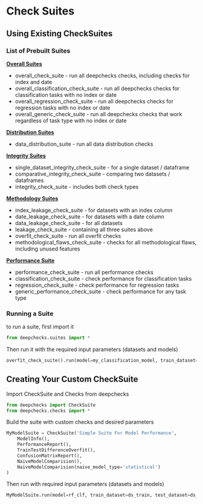 # Check Suites

## Using Existing CheckSuites

### List of Prebuilt Suites

[**Overall Suites**](./overall_suite.py)

  - overall_check_suite - run all deepchecks checks, including checks for index and date
  - overall_classification_check_suite - run all deepchecks checks for classification tasks with no index or date
  - overall_regression_check_suite - run all deepchecks checks for regression tasks with no index or date
  - overall_generic_check_suite - run all deepchecks checks that work regardless of task type with no index or date

[**Distribution Suites**](./distribution_suite.py)

  - data_distribution_suite - run all data distribution checks

[**Integrity Suites**](./integrity_suite.py)

  - single_dataset_integrity_check_suite - for a single dataset / dataframe
  - comparative_integrity_check_suite - comparing two datasets / dataframes
  - integrity_check_suite - includes both check types 

[**Methodology Suites**](./methodology_suite.py)
  - index_leakage_check_suite - for datasets with an index column
  - date_leakage_check_suite - for datasets with a date column
  - data_leakage_check_suite  - for all datasets
  - leakage_check_suite - containing all three suites above
  - overfit_check_suite - run all overfit checks
  - methodological_flaws_check_suite - checks for all methodological flaws, including unused features
  
[**Performance Suite**](./performance_suite.py)
  - performance_check_suite - run all performance checks
  - classification_check_suite - check performance for classification tasks
  - regression_check_suite - check performance for regression tasks
  - generic_performance_check_suite - check performance for any task type

### Running a Suite
to run a suite, first import it

```python
from deepchecks.suites import *
```
Then run it with the required input parameters (datasets and models)
```python
overfit_check_suite().run(model=my_classification_model, train_dataset=ds_train, test_dataset=ds_test)
```

## Creating Your Custom CheckSuite

Import CheckSuite and Checks from deepchecks

```python
from deepchecks import CheckSuite
from deepchecks.checks import *
```
Build the suite with custom checks and desired parameters
```python
MyModelSuite = CheckSuite('Simple Suite For Model Performance',
    ModelInfo(),
    PerformanceReport(),
    TrainTestDifferenceOverfit(),
    ConfusionMatrixReport(),
    NaiveModelComparision(),
    NaiveModelComparision(naive_model_type='statistical')
)
```
Then run with required input parameters (datasets and models)
```python
MyModelSuite.run(model=rf_clf, train_dataset=ds_train, test_dataset=ds_test, check_datasets_policy='both')
```